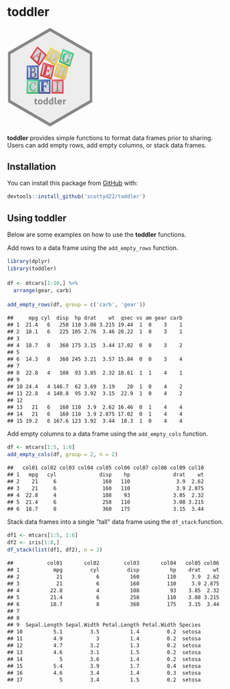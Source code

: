 toddler
================

<img src="./images/toddler_hex.png" alt="hexagon sticker image" width="200" />

**toddler** provides simple functions to format data frames prior to sharing. Users can add empty rows, add empty columns, or stack data frames.

Installation
------------

You can install this package from [GitHub](https://github.com/scottyd22/) with:

``` r
devtools::install_github('scottyd22/toddler')
```

Using toddler
-------------

Below are some examples on how to use the **toddler** functions.

Add rows to a data frame using the `add_empty_rows` function.

``` r
library(dplyr)
library(toddler)

df <- mtcars[1:10,] %>% 
  arrange(gear, carb)

add_empty_rows(df, group = c('carb', 'gear'))
```

    ##     mpg cyl  disp  hp drat    wt  qsec vs am gear carb
    ## 1  21.4   6   258 110 3.08 3.215 19.44  1  0    3    1
    ## 2  18.1   6   225 105 2.76  3.46 20.22  1  0    3    1
    ## 3                                                     
    ## 4  18.7   8   360 175 3.15  3.44 17.02  0  0    3    2
    ## 5                                                     
    ## 6  14.3   8   360 245 3.21  3.57 15.84  0  0    3    4
    ## 7                                                     
    ## 8  22.8   4   108  93 3.85  2.32 18.61  1  1    4    1
    ## 9                                                     
    ## 10 24.4   4 146.7  62 3.69  3.19    20  1  0    4    2
    ## 11 22.8   4 140.8  95 3.92  3.15  22.9  1  0    4    2
    ## 12                                                    
    ## 13   21   6   160 110  3.9  2.62 16.46  0  1    4    4
    ## 14   21   6   160 110  3.9 2.875 17.02  0  1    4    4
    ## 15 19.2   6 167.6 123 3.92  3.44  18.3  1  0    4    4

Add empty columns to a data frame using the `add_empty_cols` function.

``` r
df <- mtcars[1:5, 1:6]
add_empty_cols(df, group = 2, n = 2)
```

    ##   col01 col02 col03 col04 col05 col06 col07 col08 col09 col10
    ## 1   mpg   cyl              disp    hp              drat    wt
    ## 2    21     6               160   110               3.9  2.62
    ## 3    21     6               160   110               3.9 2.875
    ## 4  22.8     4               108    93              3.85  2.32
    ## 5  21.4     6               258   110              3.08 3.215
    ## 6  18.7     8               360   175              3.15  3.44

Stack data frames into a single "tall" data frame using the `df_stack` function.

``` r
df1 <- mtcars[1:5, 1:6]
df2 <- iris[1:8,]
df_stack(list(df1, df2), n = 2)
```

    ##           col01       col02        col03       col04   col05 col06
    ## 1           mpg         cyl         disp          hp    drat    wt
    ## 2            21           6          160         110     3.9  2.62
    ## 3            21           6          160         110     3.9 2.875
    ## 4          22.8           4          108          93    3.85  2.32
    ## 5          21.4           6          258         110    3.08 3.215
    ## 6          18.7           8          360         175    3.15  3.44
    ## 7                                                                 
    ## 8                                                                 
    ## 9  Sepal.Length Sepal.Width Petal.Length Petal.Width Species      
    ## 10          5.1         3.5          1.4         0.2  setosa      
    ## 11          4.9           3          1.4         0.2  setosa      
    ## 12          4.7         3.2          1.3         0.2  setosa      
    ## 13          4.6         3.1          1.5         0.2  setosa      
    ## 14            5         3.6          1.4         0.2  setosa      
    ## 15          5.4         3.9          1.7         0.4  setosa      
    ## 16          4.6         3.4          1.4         0.3  setosa      
    ## 17            5         3.4          1.5         0.2  setosa
